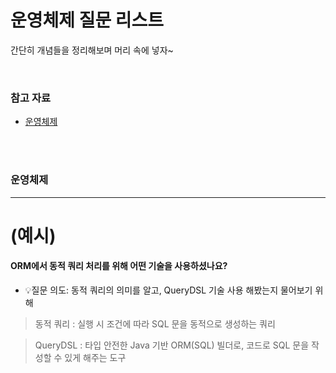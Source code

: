 # 운영체제 질문 리스트

간단히 개념들을 정리해보며 머리 속에 넣자~

<br>

### 참고 자료

- [운영체제](<https://github.com/kim6394/Dev_BasicKnowledge/blob/master/Interview/Interview List.md#운영체제>)

<br>

<br>

### 운영체제

---

# (예시)
#### ORM에서 동적 쿼리 처리를 위해 어떤 기술을 사용하셨나요?

- 💡질문 의도: 동적 쿼리의 의미를 알고, QueryDSL 기술 사용 해봤는지 물어보기 위해

> 동적 쿼리 : 실행 시 조건에 따라 SQL 문을 동적으로 생성하는 쿼리

> QueryDSL : 타입 안전한 Java 기반 ORM(SQL) 빌더로, 코드로 SQL 문을 작성할 수 있게 해주는 도구

<br/><br/>